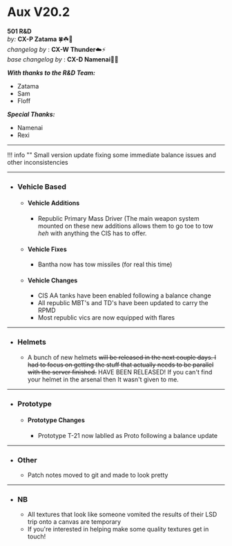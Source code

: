 # Aux V20.2

**501 R&D**  
*by:* **CX-P Zatama** 🍀☘️🥔  
*changelog by* : **CX-W Thunder**:cloud::zap:  
_base changelog by_ : **CX-D Namenai**🐉🐲  

***With thanks to the R&D Team:***

+ Zatama
+ Sam
+ Floff

***Special Thanks:***

+ Namenai
+ Rexi

---

!!! info ""
    Small version update fixing some immediate balance issues and other inconsistencies

---

+ ###  Vehicle Based

    + #### Vehicle Additions

        + Republic Primary Mass Driver (The main weapon system mounted on these new additions allows them to go toe to tow        *heh* with anything the CIS has to offer.

    + #### Vehicle Fixes

        + Bantha now has tow missiles (for real this time)

    + #### Vehicle Changes

        + CIS AA tanks have been enabled following a balance change
        + All republic MBT's and TD's have been updated to carry the RPMD
        + Most republic vics are now equipped with flares

---

+ ### Helmets

    + A bunch of new helmets ~~will be released in the next couple days. I had to focus on getting the stuff that actually needs to be parallel with the server finished.~~ HAVE BEEN RELEASED! If you can't find your helmet in the arsenal then It wasn't given to me.

---

+ ### Prototype

    + #### Prototype Changes

        + Prototype T-21 now lablled as Proto following a balance update

---

+ ### Other

    + Patch notes moved to git and made to look pretty

---

+ ###  NB

    + All textures that look like someone vomited the results of their LSD trip onto a canvas are temporary
    + If you're interested in helping make some quality textures get in touch!
